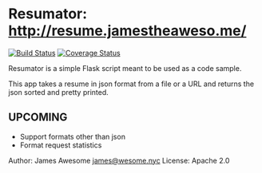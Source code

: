 # Resumator: http://resume.jamestheaweso.me/

[![Build Status](https://travis-ci.org/JamesAwesome/Resumator.svg?branch=master)](https://travis-ci.org/JamesAwesome/Resumator)
[![Coverage Status](https://coveralls.io/repos/JamesAwesome/Resumator/badge.png?branch=master)](https://coveralls.io/r/JamesAwesome/Resumator?branch=master)

Resumator is a simple Flask script meant to be used as a code sample.

This app takes a resume in json format from a file or a URL and returns the json sorted and pretty printed.

## UPCOMING
  - Support formats other than json
  - Format request statistics

Author: James Awesome <james@wesome.nyc>
License: Apache 2.0
